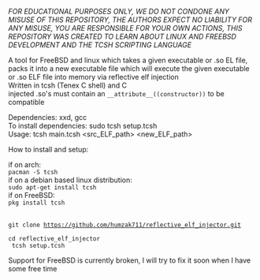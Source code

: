 *FOR EDUCATIONAL PURPOSES ONLY, WE DO NOT CONDONE ANY MISUSE OF THIS REPOSITORY, THE AUTHORS EXPECT NO LIABILITY FOR ANY MISUSE, YOU ARE RESPONSIBLE FOR YOUR OWN ACTIONS, THIS REPOSITORY WAS CREATED TO LEARN ABOUT LINUX AND FREEBSD DEVELOPMENT AND THE TCSH SCRIPTING LANGUAGE*

A tool for FreeBSD and linux which takes a given executable or .so EL file, packs it into a new executable file which will execute the given executable or .so ELF file into memory via reflective elf injection<br>
Written in tcsh (Tenex C shell) and C<br>
injected .so's must contain an `__attribute__((constructor))` to be compatible<br>

Dependencies: xxd, gcc<br>
To install dependencies: sudo tcsh setup.tcsh<br>
Usage: tcsh main.tcsh <src_ELF_path> <new_ELF_path><br>

How to install and setup:

if on arch:<br>
<code>pacman -S tcsh</code><br>
if on a debian based linux distribution:<br>
<code>sudo apt-get install tcsh</code><br>
if on FreeBSD:<br>
<code>pkg install tcsh</code><br><br>

<code>git clone https://github.com/humzak711/reflective_elf_injector.git<br>
cd reflective_elf_injector<br>
tcsh setup.tcsh</code><br>


Support for FreeBSD is currently broken, I will try to fix it soon when I have some free time
 